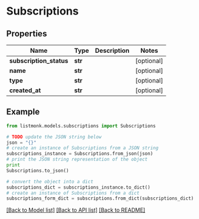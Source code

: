# Subscriptions


## Properties
Name | Type | Description | Notes
------------ | ------------- | ------------- | -------------
**subscription_status** | **str** |  | [optional] 
**name** | **str** |  | [optional] 
**type** | **str** |  | [optional] 
**created_at** | **str** |  | [optional] 

## Example

```python
from listmonk.models.subscriptions import Subscriptions

# TODO update the JSON string below
json = "{}"
# create an instance of Subscriptions from a JSON string
subscriptions_instance = Subscriptions.from_json(json)
# print the JSON string representation of the object
print
Subscriptions.to_json()

# convert the object into a dict
subscriptions_dict = subscriptions_instance.to_dict()
# create an instance of Subscriptions from a dict
subscriptions_form_dict = subscriptions.from_dict(subscriptions_dict)
```
[[Back to Model list]](../README.md#documentation-for-models) [[Back to API list]](../README.md#documentation-for-api-endpoints) [[Back to README]](../README.md)


